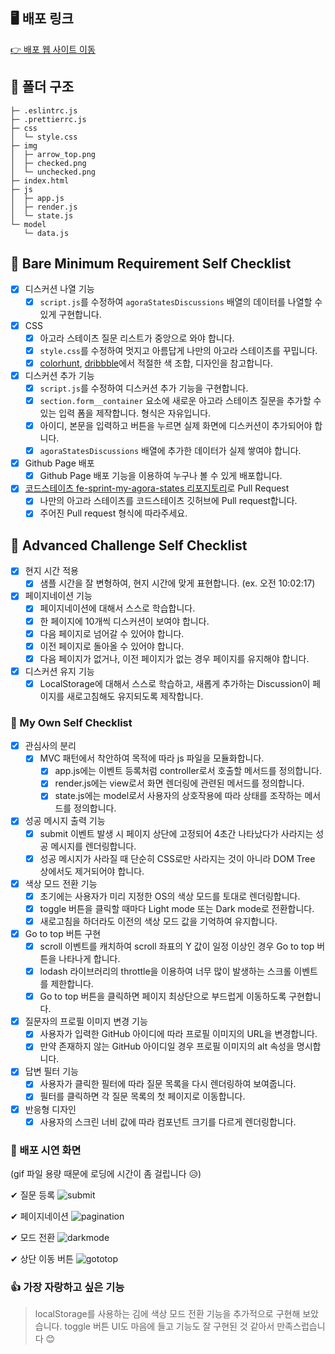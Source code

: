 ## 🖥 배포 링크

[👉 배포 웹 사이트 이동](https://nalsae.github.io/fe-sprint-my-agora-states/)

## 📑 폴더 구조
```
├─ .eslintrc.js
├─ .prettierrc.js
├─ css
│  └─ style.css
├─ img
│  ├─ arrow_top.png
│  ├─ checked.png
│  └─ unchecked.png
├─ index.html
├─ js
│  ├─ app.js
│  ├─ render.js
│  └─ state.js
└─ model
   └─ data.js
```

## 📌 Bare Minimum Requirement Self Checklist

- [x] 디스커션 나열 기능
  - [x] `script.js`를 수정하여 `agoraStatesDiscussions` 배열의 데이터를 나열할 수 있게 구현합니다.
- [x] CSS
  - [x] 아고라 스테이츠 질문 리스트가 중앙으로 와야 합니다.
  - [x] `style.css`를 수정하여 멋지고 아름답게 나만의 아고라 스테이츠를 꾸밉니다.
  - [x] [colorhunt](https://colorhunt.co/palettes/popular), [dribbble](https://dribbble.com/)에서 적절한 색 조합, 디자인을 참고합니다.
- [x] 디스커션 추가 기능
  - [x] `script.js`를 수정하여 디스커션 추가 기능을 구현합니다.
  - [x] `section.form__container` 요소에 새로운 아고라 스테이츠 질문을 추가할 수 있는 입력 폼을 제작합니다. 형식은 자유입니다.
  - [x] 아이디, 본문을 입력하고 버튼을 누르면 실제 화면에 디스커션이 추가되어야 합니다.
  - [x] `agoraStatesDiscussions` 배열에 추가한 데이터가 실제 쌓여야 합니다.
- [x] Github Page 배포
  - [x] Github Page 배포 기능을 이용하여 누구나 볼 수 있게 배포합니다.
- [x] [코드스테이츠 fe-sprint-my-agora-states 리포지토리](https://github.com/codestates-seb/fe-sprint-my-agora-states)로 Pull Request
  - [x] 나만의 아고라 스테이츠를 코드스테이츠 깃허브에 Pull request합니다.
  - [x] 주어진 Pull request 형식에 따라주세요.

## 📌 Advanced Challenge Self Checklist

- [x] 현지 시간 적용
  - [x] 샘플 시간을 잘 변형하여, 현지 시간에 맞게 표현합니다. (ex. 오전 10:02:17)
- [x] 페이지네이션 기능
  - [x] 페이지네이션에 대해서 스스로 학습합니다.
  - [x] 한 페이지에 10개씩 디스커션이 보여야 합니다.
  - [x] 다음 페이지로 넘어갈 수 있어야 합니다.
  - [x] 이전 페이지로 돌아올 수 있어야 합니다.
  - [x] 다음 페이지가 없거나, 이전 페이지가 없는 경우 페이지를 유지해야 합니다.
- [x] 디스커션 유지 기능
  - [x] LocalStorage에 대해서 스스로 학습하고, 새롭게 추가하는 Discussion이 페이지를 새로고침해도 유지되도록 제작합니다.

### 📌 My Own Self Checklist

- [x] 관심사의 분리
  - [x] MVC 패턴에서 착안하여 목적에 따라 js 파일을 모듈화합니다.
    - [x] app.js에는 이벤트 등록처럼 controller로서 호출할 메서드를 정의합니다.
    - [x] render.js에는 view로서 화면 렌더링에 관련된 메서드를 정의합니다.
    - [x] state.js에는 model로서 사용자의 상호작용에 따라 상태를 조작하는 메서드를 정의합니다.
- [x] 성공 메시지 출력 기능
  - [x] submit 이벤트 발생 시 페이지 상단에 고정되어 4초간 나타났다가 사라지는 성공 메시지를 렌더링합니다.
  - [x] 성공 메시지가 사라질 때 단순히 CSS로만 사라지는 것이 아니라 DOM Tree 상에서도 제거되어야 합니다.
- [x] 색상 모드 전환 기능
  - [x] 초기에는 사용자가 미리 지정한 OS의 색상 모드를 토대로 렌더링합니다.
  - [x] toggle 버튼을 클릭할 때마다 Light mode 또는 Dark mode로 전환합니다.
  - [x] 새로고침을 하더라도 이전의 색상 모드 값을 기억하여 유지합니다.
- [x] Go to top 버튼 구현
  - [x] scroll 이벤트를 캐치하여 scroll 좌표의 Y 값이 일정 이상인 경우 Go to top 버튼을 나타나게 합니다.
  - [x] lodash 라이브러리의 throttle을 이용하여 너무 많이 발생하는 스크롤 이벤트를 제한합니다.
  - [x] Go to top 버튼을 클릭하면 페이지 최상단으로 부드럽게 이동하도록 구현합니다.
- [x] 질문자의 프로필 이미지 변경 기능
  - [x] 사용자가 입력한 GitHub 아이디에 따라 프로필 이미지의 URL을 변경합니다.
  - [x] 만약 존재하지 않는 GitHub 아이디일 경우 프로필 이미지의 alt 속성을 명시합니다.
- [x] 답변 필터 기능
  - [x] 사용자가 클릭한 필터에 따라 질문 목록을 다시 렌더링하여 보여줍니다.
  - [x] 필터를 클릭하면 각 질문 목록의 첫 페이지로 이동합니다.
- [x] 반응형 디자인
  - [x] 사용자의 스크린 너비 값에 따라 컴포넌트 크기를 다르게 렌더링합니다.

### 📌 배포 시연 화면

(gif 파일 용량 때문에 로딩에 시간이 좀 걸립니다 😥)

✔ 질문 등록
![submit](https://user-images.githubusercontent.com/101828759/236219993-d0170471-b264-4dbb-a7f0-cae37898953c.gif)

✔ 페이지네이션
![pagination](https://user-images.githubusercontent.com/101828759/236221220-e179080d-2513-498b-a9a2-5b22f8e1d68b.gif)

✔ 모드 전환
![darkmode](https://user-images.githubusercontent.com/101828759/236220133-646bdf59-9559-4d11-877c-f420e939246a.gif)

✔ 상단 이동 버튼
![gototop](https://user-images.githubusercontent.com/101828759/236224597-d0ba8c51-1ae5-4f9e-a170-3c5846513c5e.gif)

### 👍 가장 자랑하고 싶은 기능

> localStorage를 사용하는 김에 색상 모드 전환 기능을 추가적으로 구현해 보았습니다. toggle 버튼 UI도 마음에 들고 기능도 잘 구현된 것 같아서 만족스럽습니다 😊
